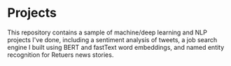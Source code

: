 # Projects
This repository contains a sample of machine/deep learning and NLP projects I've done, including a sentiment analysis of tweets, a job search engine I built using BERT and fastText word embeddings, and named entity recognition for Retuers news stories.

